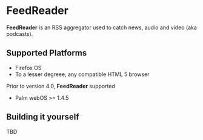 # FeedReader #
**FeedReader** is an RSS aggregator used to catch news, audio and video (aka podcasts).

## Supported Platforms ##
  * Firefox OS
  * To a lesser degreee, any compatible HTML 5 browser

Prior to version 4.0, **FeedReader** supported
  * Palm webOS >= 1.4.5

## Building it yourself ##
TBD